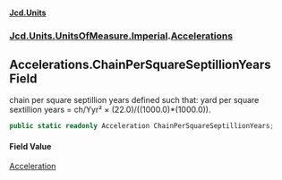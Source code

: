 #### [Jcd.Units](index 'index')
### [Jcd.Units.UnitsOfMeasure.Imperial](Jcd.Units.UnitsOfMeasure.Imperial 'Jcd.Units.UnitsOfMeasure.Imperial').[Accelerations](Accelerations 'Jcd.Units.UnitsOfMeasure.Imperial.Accelerations')

## Accelerations.ChainPerSquareSeptillionYears Field

chain per square septillion years defined such that: yard per square sextillion years = ch/Yyr² ×
(22.0)/((1000.0)*(1000.0)).

```csharp
public static readonly Acceleration ChainPerSquareSeptillionYears;
```

#### Field Value
[Acceleration](Acceleration 'Jcd.Units.UnitTypes.Acceleration')